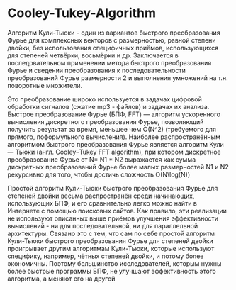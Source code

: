 # Cooley-Tukey-Algorithm
Алгоритм Кули-Тьюки - один из вариантов быстрого преобразования Фурье для комплексных векторов с размерностью, равной степени двойки, без использования специфичных приёмов, использующихся для степеней четвёрки, восьмёрки и др. Заключается в последовательном применении метода быстрого преобразования Фурье и сведении преобразования к последовательности преобразований Фурье размерности 2 и выполнения умножений на т.н. поворотные множители.


Это преобразование широко используется в задачах цифровой обработки сигналов (сжатие mp3 - файлов) и задачах их анализа. Быстрое преобразование Фурье (БПФ, FFT) — алгоритм ускоренного вычисления дискретного преобразования Фурье, позволяющий получить результат за время, меньшее чем O(N^2) (требуемого для прямого, поформульного вычисления). Наиболее распространённым алгоритмом быстрого преобразования Фурье является алгоритм Кули — Тьюки (англ. Cooley–Tukey FFT algorithm), при котором дискретное преобразование Фурье от N= N1 * N2 выражается как сумма дискретных преобразований Фурье более малых размерностей N1 и N2 рекурсивно для того, чтобы достичь сложность O(N\log(N))



Простой алгоритм Кули-Тьюки быстрого преобразования Фурье для степеней двойки весьма распространён среди начинающих, использующих БПФ, и его сравнительно легко можно найти в Интернете с помощью поисковых сайтов. Как правило, эти реализации не используют описанных выше приёмов улучшения эффективности вычислений - ни для последовательной, ни для параллельной архитектуры. Связано это с тем, что сам по себе простой алгоритм Кули-Тьюки быстрого преобразования Фурье для степеней двойки проигрывает другим алгоритмам Кули-Тьюки, которые используют специфику, например, чётных степеней двойки, и потому более экономичны. Поэтому большинство исследователей, которым нужны более быстрые программы БПФ, не улучшают эффективность этого алгоритма, а меняют его на другой


